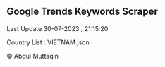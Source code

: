 

## Google Trends Keywords Scraper 
 
Last Update 30-07-2023 , 21:15:20

Country List :
VIETNAM.json



© Abdul Muttaqin 
